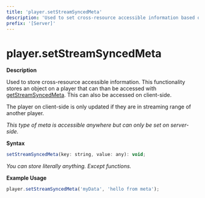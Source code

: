 ```yaml
---
title: 'player.setStreamSyncedMeta'
description: 'Used to set cross-resource accessible information based on stream in.'
prefix: '[Server]'
---
```


# player.setStreamSyncedMeta

**Description**

Used to store cross-resource accessible information. This functionality stores an object on a player that can than be accessed with [getStreamSyncedMeta](./getStreamSyncedMeta.md). This can also be accessed on client-side.

The player on client-side is only updated if they are in streaming range of another player.

_This type of meta is accessible anywhere but can only be set on server-side._

**Syntax**

```js
setStreamSyncedMeta(key: string, value: any): void;
```

_You can store literally anything. Except functions._

**Example Usage**

```js
player.setStreamSyncedMeta('myData', 'hello from meta');
```
